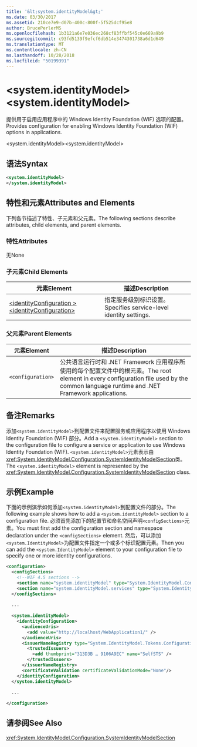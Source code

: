 ```yaml
---
title: '&lt;system.identityModel&gt;'
ms.date: 03/30/2017
ms.assetid: 210ce7e9-d07b-400c-800f-5f525dcf95e8
author: BrucePerlerMS
ms.openlocfilehash: 1b3121a6e7e036ec268cf83ffbf545c0e669a9b9
ms.sourcegitcommit: c93fd5139f9efcf6db514e3474301738a6d1d649
ms.translationtype: MT
ms.contentlocale: zh-CN
ms.lasthandoff: 10/28/2018
ms.locfileid: "50199391"
---
```

# <a name="ltsystemidentitymodelgt"></a><span data-ttu-id="9f159-102">&lt;system.identityModel&gt;</span><span class="sxs-lookup"><span data-stu-id="9f159-102">&lt;system.identityModel&gt;</span></span>
<span data-ttu-id="9f159-103">提供用于启用应用程序中的 Windows Identity Foundation (WIF) 选项的配置。</span><span class="sxs-lookup"><span data-stu-id="9f159-103">Provides configuration for enabling Windows Identity Foundation (WIF) options in applications.</span></span>  
  
 <span data-ttu-id="9f159-104">\<system.identityModel></span><span class="sxs-lookup"><span data-stu-id="9f159-104">\<system.identityModel></span></span>  
  
## <a name="syntax"></a><span data-ttu-id="9f159-105">语法</span><span class="sxs-lookup"><span data-stu-id="9f159-105">Syntax</span></span>  
  
```xml  
<system.identityModel>  
</system.identityModel>  
```  
  
## <a name="attributes-and-elements"></a><span data-ttu-id="9f159-106">特性和元素</span><span class="sxs-lookup"><span data-stu-id="9f159-106">Attributes and Elements</span></span>  
 <span data-ttu-id="9f159-107">下列各节描述了特性、子元素和父元素。</span><span class="sxs-lookup"><span data-stu-id="9f159-107">The following sections describe attributes, child elements, and parent elements.</span></span>  
  
### <a name="attributes"></a><span data-ttu-id="9f159-108">特性</span><span class="sxs-lookup"><span data-stu-id="9f159-108">Attributes</span></span>  
 <span data-ttu-id="9f159-109">无</span><span class="sxs-lookup"><span data-stu-id="9f159-109">None</span></span>  
  
### <a name="child-elements"></a><span data-ttu-id="9f159-110">子元素</span><span class="sxs-lookup"><span data-stu-id="9f159-110">Child Elements</span></span>  
  
|<span data-ttu-id="9f159-111">元素</span><span class="sxs-lookup"><span data-stu-id="9f159-111">Element</span></span>|<span data-ttu-id="9f159-112">描述</span><span class="sxs-lookup"><span data-stu-id="9f159-112">Description</span></span>|  
|-------------|-----------------|  
|[<span data-ttu-id="9f159-113">\<identityConfiguration ></span><span class="sxs-lookup"><span data-stu-id="9f159-113">\<identityConfiguration></span></span>](../../../../../docs/framework/configure-apps/file-schema/windows-identity-foundation/identityconfiguration.md)|<span data-ttu-id="9f159-114">指定服务级别标识设置。</span><span class="sxs-lookup"><span data-stu-id="9f159-114">Specifies service-level identity settings.</span></span>|  
  
### <a name="parent-elements"></a><span data-ttu-id="9f159-115">父元素</span><span class="sxs-lookup"><span data-stu-id="9f159-115">Parent Elements</span></span>  
  
|<span data-ttu-id="9f159-116">元素</span><span class="sxs-lookup"><span data-stu-id="9f159-116">Element</span></span>|<span data-ttu-id="9f159-117">描述</span><span class="sxs-lookup"><span data-stu-id="9f159-117">Description</span></span>|  
|-------------|-----------------|  
|`<configuration>`|<span data-ttu-id="9f159-118">公共语言运行时和 .NET Framework 应用程序所使用的每个配置文件中的根元素。</span><span class="sxs-lookup"><span data-stu-id="9f159-118">The root element in every configuration file used by the common language runtime and .NET Framework applications.</span></span>|  
  
## <a name="remarks"></a><span data-ttu-id="9f159-119">备注</span><span class="sxs-lookup"><span data-stu-id="9f159-119">Remarks</span></span>  
 <span data-ttu-id="9f159-120">添加`<system.identityModel>`到配置文件来配置服务或应用程序以使用 Windows Identity Foundation (WIF) 部分。</span><span class="sxs-lookup"><span data-stu-id="9f159-120">Add a `<system.identityModel>` section to the configuration file to configure a service or application to use Windows Identity Foundation (WIF).</span></span> <span data-ttu-id="9f159-121">`<system.identityModel>`元素表示由<xref:System.IdentityModel.Configuration.SystemIdentityModelSection>类。</span><span class="sxs-lookup"><span data-stu-id="9f159-121">The `<system.identityModel>` element is represented by the <xref:System.IdentityModel.Configuration.SystemIdentityModelSection> class.</span></span>  
  
## <a name="example"></a><span data-ttu-id="9f159-122">示例</span><span class="sxs-lookup"><span data-stu-id="9f159-122">Example</span></span>  
 <span data-ttu-id="9f159-123">下面的示例演示如何添加`<system.identityModel>`到配置文件的部分。</span><span class="sxs-lookup"><span data-stu-id="9f159-123">The following example shows how to add a `<system.identityModel>` section to a configuration file.</span></span> <span data-ttu-id="9f159-124">必须首先添加下的配置节和命名空间声明`<configSections>`元素。</span><span class="sxs-lookup"><span data-stu-id="9f159-124">You must first add the configuration section and namespace declaration under the `<configSections>` element.</span></span> <span data-ttu-id="9f159-125">然后，可以添加`<system.IdentityModel>`为配置文件指定一个或多个标识配置元素。</span><span class="sxs-lookup"><span data-stu-id="9f159-125">Then you can add the `<system.IdentityModel>` element to your configuration file to specify one or more identity configurations.</span></span>  
  
```xml  
<configuration>  
  <configSections>  
    <!--WIF 4.5 sections -->  
    <section name="system.identityModel" type="System.IdentityModel.Configuration.SystemIdentityModelSection, System.IdentityModel, Version=4.0.0.0, Culture=neutral, PublicKeyToken=B77A5C561934E089"/>  
    <section name="system.identityModel.services" type="System.IdentityModel.Services.Configuration.SystemIdentityModelServicesSection, System.IdentityModel.Services, Version=4.0.0.0, Culture=neutral, PublicKeyToken=B77A5C561934E089"/>  
  </configSections>  
  
  ...  
  
  <system.identityModel>  
    <identityConfiguration>  
      <audienceUris>  
        <add value="http://localhost/WebApplication1/" />  
      </audienceUris>  
      <issuerNameRegistry type="System.IdentityModel.Tokens.ConfigurationBasedIssuerNameRegistry, System.IdentityModel, Version=4.0.0.0, Culture=neutral, PublicKeyToken=B77A5C561934E089">  
        <trustedIssuers>  
          <add thumbprint="313D3B … 9106A9EC" name="SelfSTS" />  
        </trustedIssuers>  
      </issuerNameRegistry>  
      <certificateValidation certificateValidationMode="None"/>  
    </identityConfiguration>  
  </system.identityModel>  
  
  ...  
  
</configuration>  
```  
  
## <a name="see-also"></a><span data-ttu-id="9f159-126">请参阅</span><span class="sxs-lookup"><span data-stu-id="9f159-126">See Also</span></span>  
 <xref:System.IdentityModel.Configuration.SystemIdentityModelSection>
